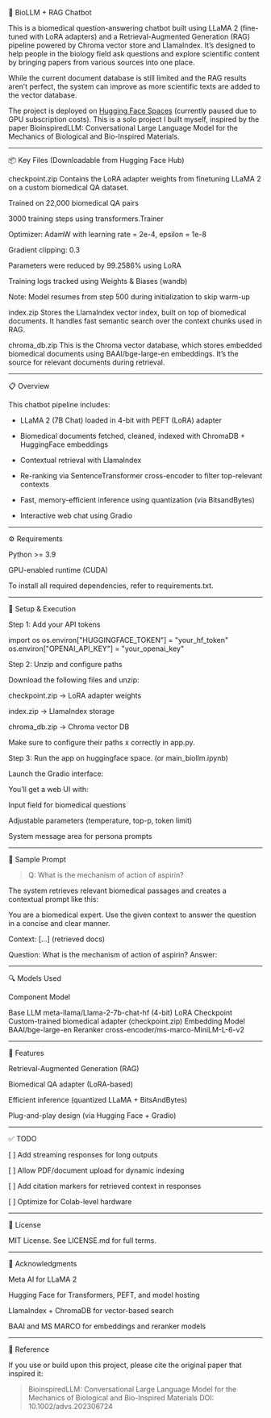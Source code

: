 🧬 BioLLM + RAG Chatbot

This is a biomedical question-answering chatbot built using LLaMA 2 (fine-tuned with LoRA adapters) and a Retrieval-Augmented Generation (RAG) pipeline powered by Chroma vector store and LlamaIndex. It’s designed to help people in the biology field ask questions and explore scientific content by bringing papers from various sources into one place.

While the current document database is still limited and the RAG results aren’t perfect, the system can improve as more scientific texts are added to the vector database.

The project is deployed on <a href="https://huggingface.co/spaces/nemheen/biomedicalllm">Hugging Face Spaces</a> (currently paused due to GPU subscription costs).
This is a solo project I built myself, inspired by the paper BioinspiredLLM: Conversational Large Language Model for the Mechanics of Biological and Bio-Inspired Materials.


---

📦 Key Files (Downloadable from Hugging Face Hub)

checkpoint.zip
Contains the LoRA adapter weights from finetuning LLaMA 2 on a custom biomedical QA dataset.

Trained on 22,000 biomedical QA pairs

3000 training steps using transformers.Trainer

Optimizer: AdamW with learning rate = 2e-4, epsilon = 1e-8

Gradient clipping: 0.3

Parameters were reduced by 99.2586% using LoRA

Training logs tracked using Weights & Biases (wandb)

Note: Model resumes from step 500 during initialization to skip warm-up


index.zip
Stores the LlamaIndex vector index, built on top of biomedical documents. It handles fast semantic search over the context chunks used in RAG.

chroma_db.zip
This is the Chroma vector database, which stores embedded biomedical documents using BAAI/bge-large-en embeddings. It’s the source for relevant documents during retrieval.



---

📋 Overview

This chatbot pipeline includes:

- LLaMA 2 (7B Chat) loaded in 4-bit with PEFT (LoRA) adapter

- Biomedical documents fetched, cleaned, indexed with ChromaDB + HuggingFace embeddings

- Contextual retrieval with LlamaIndex

- Re-ranking via SentenceTransformer cross-encoder to filter top-relevant contexts

- Fast, memory-efficient inference using quantization (via BitsandBytes)

- Interactive web chat using Gradio



---

⚙️ Requirements

Python >= 3.9

GPU-enabled runtime (CUDA)


To install all required dependencies, refer to requirements.txt.


---

🚀 Setup & Execution

Step 1: Add your API tokens

import os
os.environ["HUGGINGFACE_TOKEN"] = "your_hf_token"
os.environ["OPENAI_API_KEY"] = "your_openai_key"

Step 2: Unzip and configure paths

Download the following files and unzip:

checkpoint.zip → LoRA adapter weights

index.zip → LlamaIndex storage

chroma_db.zip → Chroma vector DB


Make sure to configure their paths x
correctly in app.py.

Step 3: Run the app on huggingface space. (or main_biollm.ipynb)

Launch the Gradio interface:

You’ll get a web UI with:

Input field for biomedical questions

Adjustable parameters (temperature, top-p, token limit)

System message area for persona prompts



---

💬 Sample Prompt

> Q: What is the mechanism of action of aspirin?



The system retrieves relevant biomedical passages and creates a contextual prompt like this:

You are a biomedical expert. Use the given context to answer the question in a concise and clear manner.

Context:
[...] (retrieved docs)

Question: What is the mechanism of action of aspirin?
Answer:


---

🔍 Models Used

Component	Model

Base LLM	meta-llama/Llama-2-7b-chat-hf (4-bit)
LoRA Checkpoint	Custom-trained biomedical adapter (checkpoint.zip)
Embedding Model	BAAI/bge-large-en
Reranker	cross-encoder/ms-marco-MiniLM-L-6-v2



---

🧠 Features

Retrieval-Augmented Generation (RAG)

Biomedical QA adapter (LoRA-based)

Efficient inference (quantized LLaMA + BitsAndBytes)

Plug-and-play design (via Hugging Face + Gradio)



---

✅ TODO

[ ] Add streaming responses for long outputs

[ ] Allow PDF/document upload for dynamic indexing

[ ] Add citation markers for retrieved context in responses

[ ] Optimize for Colab-level hardware



---

📄 License

MIT License. See LICENSE.md for full terms.


---

🙏 Acknowledgments

Meta AI for LLaMA 2

Hugging Face for Transformers, PEFT, and model hosting

LlamaIndex + ChromaDB for vector-based search

BAAI and MS MARCO for embeddings and reranker models



---

📝 Reference

If you use or build upon this project, please cite the original paper that inspired it:

> BioinspiredLLM: Conversational Large Language Model for the Mechanics of Biological and Bio-Inspired Materials
> DOI: 10.1002/advs.202306724
